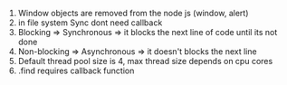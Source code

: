 1. Window objects are removed from the node js (window, alert)
2. in file system Sync dont need callback
3. Blocking => Synchronous => it blocks the next line of code until its not done
4. Non-blocking => Asynchronous => it doesn't blocks the next line
5. Default thread pool size is 4, max thread size depends on cpu cores
6. .find requires callback function
